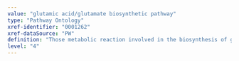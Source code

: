 ```yaml
---
value: "glutamic acid/glutamate biosynthetic pathway"
type: "Pathway Ontology"
xref-identifier: "0001262"
xref-dataSource: "PW"
definition: "Those metabolic reaction involved in the biosynthesis of glutamic acid/glutamate. Glutamate is the main excitatory neurotransmitter."
level: "4"
---
```

